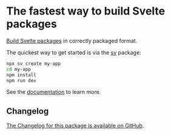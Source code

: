 # The fastest way to build Svelte packages

[Build Svelte packages](https://svelte.dev/docs/kit/packaging) in correctly packaged format.

The quickest way to get started is via the [sv](https://npmjs.com/package/sv) package:

```bash
npx sv create my-app
cd my-app
npm install
npm run dev
```

See the [documentation](https://svelte.dev/docs/kit/packaging) to learn more.

## Changelog

[The Changelog for this package is available on GitHub](https://github.com/sveltejs/kit/blob/main/packages/package/CHANGELOG.md).
